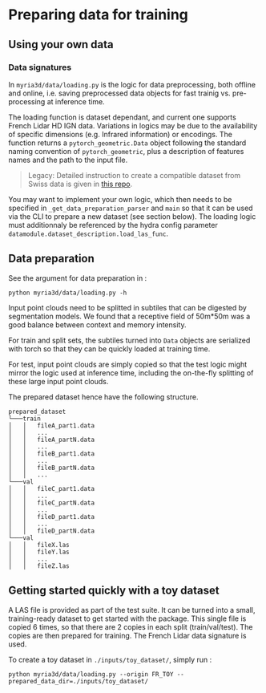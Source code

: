 # Preparing data for training

## Using your own data 

### Data signatures

In `myria3d/data/loading.py` is the logic for data preprocessing, both offline and online, i.e. saving preprocessed data objects for fast trainig vs. pre-processing at inference time.

The loading function is dataset dependant, and current one supports French Lidar HD IGN data. Variations in logics may be due to the availability of specific dimensions (e.g. Infrared information) or encodings. The function returns a `pytorch_geometric.Data` object following the standard naming convention of `pytorch_geometric`, plus a description of features names and the path to the input file.

> Legacy: Detailed instruction to create a compatible dataset from Swiss data is given in [this repo](https://github.com/CharlesGaydon/Colorize-SwissSURFACE3D-Lidar).

You may want to implement your own logic, which then needs to be specified in `_get_data_preparation_parser` and `main` so that it can be used via the CLI to prepare a new dataset (see section below). The loading logic must additionnaly be referenced by the hydra config parameter `datamodule.dataset_description.load_las_func`. 

## Data preparation

See the argument for data preparation in :

```
python myria3d/data/loading.py -h
```

Input point clouds need to be splitted in subtiles that can be digested by segmentation models. We found that a receptive field of 50m\*50m was a good balance between context and memory intensity. 

For train and split sets, the subtiles turned into `Data` objects are serialized with torch so that they can be quickly loaded at training time.

For test, input point clouds are simply copied so that the test logic might mirror the logic used at inference time, including the on-the-fly splitting of these large input point clouds.

The prepared dataset hence have the following structure.
```
prepared_dataset
└───train
│   │   fileA_part1.data
│   │   ...
│   │   fileA_partN.data
│   │   ...
│   │   fileB_part1.data
│   │   ...
│   │   fileB_partN.data
│   │   ...
└───val
│   │   fileC_part1.data
│   │   ...
│   │   fileC_partN.data
│   │   ...
│   │   fileD_part1.data
│   │   ...
│   │   fileD_partN.data
└───val
│   │   fileX.las
│   │   fileY.las
│   │   ...
│   │   fileZ.las
```

## Getting started quickly with a toy dataset

A LAS file is provided as part of the test suite. It can be turned into a small, training-ready dataset to get started with the package. 
This single file is copied 6 times, so that there are 2 copies in each split (train/val/test). The copies are then prepared for training. The French Lidar data signature is used.

To create a toy dataset in `./inputs/toy_dataset/`, simply run :
```
python myria3d/data/loading.py --origin FR_TOY --prepared_data_dir=./inputs/toy_dataset/
```